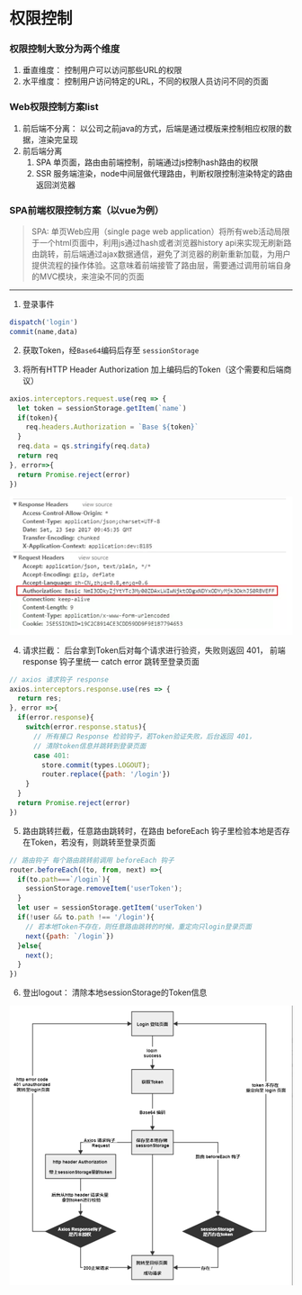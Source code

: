 # 权限控制


### 权限控制大致分为两个维度
1. 垂直维度： 控制用户可以访问那些URL的权限
2. 水平维度： 控制用户访问特定的URL，不同的权限人员访问不同的页面

### Web权限控制方案list
1. 前后端不分离： 以公司之前java的方式，后端是通过模版来控制相应权限的数据，渲染完呈现
2. 前后端分离
    1. SPA 单页面，路由由前端控制，前端通过js控制hash路由的权限
    2. SSR 服务端渲染，node中间层做代理路由，判断权限控制渲染特定的路由返回浏览器


### SPA前端权限控制方案（以vue为例）
> SPA: 单页Web应用（single page web application）将所有web活动局限于一个html页面中，利用js通过hash或者浏览器history api来实现无刷新路由跳转，前后端通过ajax数据通信，避免了浏览器的刷新重新加载，为用户提供流程的操作体验。这意味着前端接管了路由层，需要通过调用前端自身的MVC模块，来渲染不同的页面

---

1. 登录事件
```js
dispatch('login')
commit(name,data)
```

2. 获取Token，经`Base64`编码后存至 `sessionStorage`

3. 将所有HTTP Header Authorization 加上编码后的Token（这个需要和后端商议）
```js
axios.interceptors.request.use(req => {
  let token = sessionStorage.getItem(`name`)
  if(token){
    req.headers.Authorization = `Base ${token}`
  }
  req.data = qs.stringify(req.data)
  return req
}, error=>{
  return Promise.reject(error)
})
```
<img src="./img/header-request.png" alt="浏览器请求头" style="zoom:80%;" />

4. 请求拦截： 后台拿到Token后对每个请求进行验资，失败则返回 401， 前端 response 钩子里统一 catch error 跳转至登录页面
```js
// axios 请求钩子 response
axios.interceptors.response.use(res => {
  return res;
}, error =>{
  if(error.response){
    switch(error.response.status){
      // 所有接口 Response 检验钩子，若Token验证失败，后台返回 401，
      // 清除token信息并跳转到登录页面
      case 401:
        store.commit(types.LOGOUT);
        router.replace({path: '/login'})
    }
  }
  return Promise.reject(error)
})
```

5. 路由跳转拦截，任意路由跳转时，在路由 beforeEach 钩子里检验本地是否存在Token，若没有，则跳转至登录页面
```js
// 路由钩子 每个路由跳转前调用 beforeEach 钩子
router.beforeEach((to, from, next) =>{
  if(to.path===`/login`){
    sessionStorage.removeItem('userToken');
  }
  let user = sessionStorage.getItem('userToken')
  if(!user && to.path !== '/login'){
    // 若本地Token不存在，则任意路由跳转的时候，重定向只login登录页面
    next({path: `/login`})
  }else{
    next();
  }
})
```

6. 登出logout： 清除本地sessionStorage的Token信息

<img src="./img/token.png" alt="流程图" style="zoom: 67%;" />
